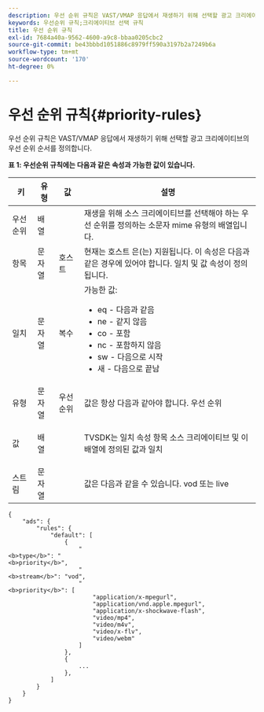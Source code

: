 ```yaml
---
description: 우선 순위 규칙은 VAST/VMAP 응답에서 재생하기 위해 선택할 광고 크리에이티브의 우선 순위 순서를 정의합니다.
keywords: 우선순위 규칙;크리에이티브 선택 규칙
title: 우선 순위 규칙
exl-id: 7684a40a-9562-4600-a9c8-bbaa0205cbc2
source-git-commit: be43bbbd1051886c8979ff590a3197b2a7249b6a
workflow-type: tm+mt
source-wordcount: '170'
ht-degree: 0%

---
```


# 우선 순위 규칙{#priority-rules}

우선 순위 규칙은 VAST/VMAP 응답에서 재생하기 위해 선택할 광고 크리에이티브의 우선 순위 순서를 정의합니다.

**표 1: 우선순위 규칙에는 다음과 같은 속성과 가능한 값이 있습니다.**

<table id="table_ljp_tgx_hz">  
 <thead> 
  <tr> 
   <th class="entry"> 키</th> 
   <th class="entry"> 유형</th> 
   <th class="entry"> 값</th> 
   <th class="entry"> 설명</th> 
  </tr> 
 </thead>
 <tbody> 
  <tr> 
   <td><span class="codeph"> 우선 순위</span></td> 
   <td><span class="codeph"> 배열</span></td> 
   <td></td> 
   <td> 재생을 위해 소스 크리에이티브를 선택해야 하는 우선 순위를 정의하는 소문자 mime 유형의 배열입니다.</td> 
  </tr> 
  <tr> 
   <td><span class="codeph"> 항목</span></td> 
   <td><span class="codeph"> 문자열</span></td> 
   <td><span class="codeph"> 호스트</span></td> 
   <td>현재는 <span class="codeph"> 호스트</span> 은(는) 지원됩니다. 이 속성은 다음과 같은 경우에 있어야 합니다. <span class="codeph"> 일치</span> 및 <span class="codeph"> 값</span> 속성이 정의됩니다.</td> 
  </tr> 
  <tr> 
   <td><span class="codeph"> 일치</span></td> 
   <td><span class="codeph"> 문자열</span></td> 
   <td><span class="codeph"> 복수</span></td> 
   <td>가능한 값:
    <ul id="ul_tnf_2hx_hz"> 
     <li><span class="codeph"> eq</span> - 다음과 같음</li> 
     <li><span class="codeph"> ne</span> - 같지 않음</li> 
     <li><span class="codeph"> co</span> - 포함</li> 
     <li><span class="codeph"> nc</span> - 포함하지 않음</li> 
     <li><span class="codeph"> sw</span> - 다음으로 시작</li> 
     <li><span class="codeph"> 새</span> - 다음으로 끝남</li> 
    </ul></td> 
  </tr> 
  <tr> 
   <td><span class="codeph"> 유형</span></td> 
   <td><span class="codeph"> 문자열</span></td> 
   <td><span class="codeph"> 우선 순위</span></td> 
   <td>값은 항상 다음과 같아야 합니다. <span class="codeph"> 우선 순위</span></td> 
  </tr> 
  <tr> 
   <td><span class="codeph"> 값</span></td> 
   <td><span class="codeph"> 배열</span></td> 
   <td></td> 
   <td> <p>TVSDK는 <span class="codeph"> 일치</span> 속성 <span class="codeph"> 항목</span> 소스 크리에이티브 및 이 배열에 정의된 값과 일치</p> </td> 
  </tr> 
  <tr> 
   <td><span class="codeph"> 스트림</span></td> 
   <td><span class="codeph"> 문자열</span></td> 
   <td></td> 
   <td> <p>값은 다음과 같을 수 있습니다. <span class="codeph"> vod</span> 또는 <span class="codeph"> live</span></p> </td> 
  </tr> 
 </tbody> 
</table>

```
{
    "ads": {
        "rules": {
            "default": [
                {
                    "
<b>type</b>": "
<b>priority</b>",
                    "
<b>stream</b>": "vod",
                    "
<b>priority</b>": [
                        "application/x-mpegurl",
                        "application/vnd.apple.mpegurl",
                        "application/x-shockwave-flash",
                        "video/mp4",
                        "video/m4v",
                        "video/x-flv",
                        "video/webm"
                    ]
                },
                {
                    ...
                },
            ]
        }
    }
}
```
